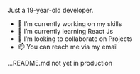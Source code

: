 Just a 19-year-old developer.

- 🔭 I’m currently working on my skills
- 🌱 I’m currently learning React Js
- 👯 I’m looking to collaborate on Projects
- 📫 You can reach me via my email

...README.md not yet in production
